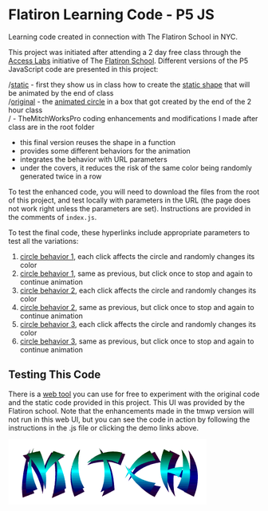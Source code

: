 # Flatiron Learning Code - P5 JS
Learning code created in connection with The Flatiron School in NYC.

This project was initiated after attending a 2 day free class through the [Access Labs](https://www.accesslabs.org/) 
initiative of The [Flatiron School](https://flatironschool.com).  Different versions of the P5 JavaScript code are 
presented in this project:

/[static](./static/) - first they show us in class how to create the [static shape](http://htmlpreview.github.com/?https://github.com/TheMitchWorksPro/FlatIronLearningCode/blob/master/static/index.html) that will be animated by the end of class<br/>
/[original](./original/) - the [animated circle](http://htmlpreview.github.com/?https://github.com/TheMitchWorksPro/FlatIronLearningCode/blob/master/original/index.html) in a box that got created by the end of the 2 hour class<br/>
/ - TheMitchWorksPro coding enhancements and modifications I made after class are in the root folder
+ this final version reuses the shape in a function
+ provides some different behaviors for the animation
+ integrates the behavior with URL parameters
+ under the covers, it reduces the risk of the same color being randomly generated twice in a row

To test the enhanced code, you will need to download the files from the root of this project, and test locally with parameters in the URL (the page does not work right unless the parameters are set).  Instructions are provided in the comments of `index.js`.  

To test the final code, these hyperlinks include appropriate parameters to test all the variations:
1. [circle behavior 1](http://htmlpreview.github.com/?https://github.com/TheMitchWorksPro/FlatIronLearningCode/blob/master/index.html?arg1=0&runModeToggle=1&runModeToggle2=1), each click affects the circle and randomly changes its color
2. [circle behavior 1](http://htmlpreview.github.com/?https://github.com/TheMitchWorksPro/FlatIronLearningCode/blob/master/index.html?arg1=0&runModeToggle=0&runModeToggle2=1), same as previous, but click once to stop and again to continue animation
1. [circle behavior 2](http://htmlpreview.github.com/?https://github.com/TheMitchWorksPro/FlatIronLearningCode/blob/master/index.html?arg1=0&runModeToggle=1&runModeToggle2=2), each click affects the circle and randomly changes its color
2. [circle behavior 2](http://htmlpreview.github.com/?https://github.com/TheMitchWorksPro/FlatIronLearningCode/blob/master/index.html?arg1=0&runModeToggle=0&runModeToggle2=2), same as previous, but click once to stop and again to continue animation
1. [circle behavior 3](http://htmlpreview.github.com/?https://github.com/TheMitchWorksPro/FlatIronLearningCode/blob/master/index.html?arg1=0&runModeToggle=1&runModeToggle2=3), each click affects the circle and randomly changes its color
2. [circle behavior 3](http://htmlpreview.github.com/?https://github.com/TheMitchWorksPro/FlatIronLearningCode/blob/master/index.html?arg1=0&runModeToggle=0&runModeToggle2=3), same as previous, but click once to stop and again to continue animation

<!--
did not work:
[circle behavior 1](http://htmlpreview.github.com/?https://github.com/TheMitchWorksPro/FlatIronLearningCode/blob/master/index.html?runModeToggle=1&runModeToggle2=1)
(tried putting url in quotes and escaping second ?)
<br/>
[circle behavior 1](http://htmlpreview.github.com/?./blob/master/index.html?arg1=0&runModeToggle=1&runModeToggle2=1)

  samples from looking at stackoverflow
  (https://rawgit.com/TheMitchWorksPro/FlatIronLearningCode/blob/master/index.html?runModeToggle=1&runModeToggle2=1)
  (http://htmlpreview.github.com/?https://github.com/ ...)
-->

## Testing This Code
There is a [web tool](https://repl.it/repls/GentleFrizzyCubase) you can use for free to experiment with the original code 
and the static code provided in this project.  This UI was provided by the Flatiron school.  Note that the enhancements 
made in the tmwp version will not run in this web UI, but you can see the code in action by following the instructions 
in the .js file or clicking the demo links above.

![Mitch](https://github.com/TheMitchWorksPro/TestProject/blob/master/html_mitch_logo/Mitch_LogoBG.gif)
